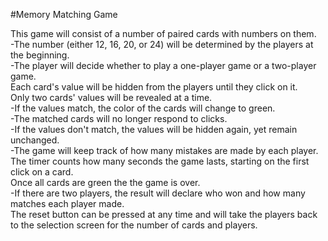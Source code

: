 #Memory Matching Game

This game will consist of a number of paired cards with numbers on them.  
    -The number (either 12, 16, 20, or 24) will be determined by the players at the beginning.  
    -The player will decide whether to play a one-player game or a two-player game.  
Each card's value will be hidden from the players until they click on it.  
Only two cards' values will be revealed at a time.  
    -If the values match, the color of the cards will change to green.  
        -The matched cards will no longer respond to clicks.  
    -If the values don't match, the values will be hidden again, yet remain unchanged.  
        -The game will keep track of how many mistakes are made by each player.  
The timer counts how many seconds the game lasts, starting on the first click on a card.  
Once all cards are green the the game is over.  
    -If there are two players, the result will declare who won and how many matches each player made.  
The reset button can be pressed at any time and will take the players back to the selection screen for the number of cards and players.  
